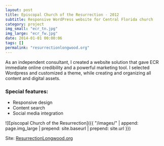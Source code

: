```yaml
---
layout: post
title: Episcopal Church of the Resurrection - 2012
subtitle: Responsive WordPress website for Central Florida church
category: project
img_small: "ecr_tn.jpg"
img_large: "ecr_fw.jpg"
date: 2014-01-01 00:00:06
tags: []
permalink: "resurrectionlongwood.org"
---
```

As an independent consultant, I created a website solution that gave ECR immediate online credibility and a powerful marketing tool. I selected Wordpress and customized a theme, while creating and organizing all content and digital assets.

### Special features:
* Responsive design
* Content search
* Social media integration

![Episcopal Church of the Resurrection]({{ "/images/" | append: page.img_large | prepend: site.baseurl | prepend: site.url  }})

Site: [ResurrectionLongwood.org](http://resurrectionlongwood.org/)
